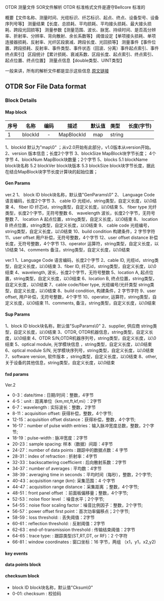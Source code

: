 OTDR 测量文件 SOR文件解析
OTDR 标准格式文件是遵守Bellcore 标准的

概要【文件名称、测量时间、光缆标识、纤芯标识、起点、终点、设备型号、设备序列号等】
测量结果【长度、总损耗、平均损耗、平均接头损耗、最大接头损耗、跨段光回损等】
测量参数【测量范围、波长、脉宽、持续时间、是否高分辨率、折射率、分辨率、背向散射、余长系数等】
阈值设定【单项接头损耗、单项连接器损耗、反射率、光纤区段衰减、跨段长度、光回损等】
测量事件【事件位置、跨段损耗、反射率、事件类型、事件状态（回波、分离）事件起点索引、事件终点索引】
区段统计【累计损耗、衰减系数、区段长度、起点索引、终点索引、起点位置、终点位置】
测量点信息【double类型、UINT类型】

一般来讲，所有的解析文件都是显示这些信息
[原文链接](https://blog.csdn.net/qq_28207461/article/details/102466618)


## OTDR Sor File Data format

### Block Details

#### Map block

|序号|名称|编码|描述|默认值|类型|长度(字节)|
|---|:---:|:---:|:---:|:---:|:-----|:-----|
|1|blockId|-|MapBlockId|map|string||

1、blockId 默认为"map\0" ；从v2.0开始有此部分，v1.0版本从version开始。
2、version 版本信息；长度2个字节
3、blockSize MapBlock块字节长度； 4个字节
4、blockNum  MapBlock块数量；2个字节
5、blocks
5.1 blockName block块名称
5.2 blockVer  block块版本
5.3 blockSize block块字节长度，据此在结合MapBlock块字节长度计算块的起始位置；



#### Gen Params

ver.2
1、 block ID block块名称，默认值"GenParams\0" 
2、 Language Code 语言编码，长度2个字节
3、 cable ID 光缆id，string类型，自定义长度，以\0结束
4、 fiber ID 纤芯id，string类型，自定义长度，以\0结束
5、 fiber type 光纤类型，长度2个字节，无符号整数
6、 wavelength 波长，长度2个字节，无符号整数
7、 location A 起点位置，string类型，自定义长度，以\0结束
8、 location B 终点位置，string类型，自定义长度，以\0结束
9、 cable code 光缆编号，string类型，自定义长度，以\0结束
10、build condition 构建条件，2 字节字符
11、user offset 用户补偿，无符号整数，4个字节
12、user offset distance  补偿长度，无符号整数，4个字节
13、operator 运算符，string类型，自定义长度，以\0结束
14、comments 备注，string类型，自定义长度，以\0结束

ver.1
1、Language Code 语言编码，长度2个字节
2、cable ID, 光缆id，string类型，自定义长度，以\0结束
3、fiber ID, 纤芯id，string类型，自定义长度，以\0结束
4、wavelength,  波长，长度2个字节，无符号整数
5、location A, 起点位置，string类型，自定义长度，以\0结束
6、location B, 终点位置，string类型，自定义长度，以\0结束
7、cable code/fiber type, 光缆编号/光纤类型 string类型，自定义长度，以\0结束
8、build condition,  构建条件，2 字节字符
9、user offset,  用户补偿，无符号整数，4个字节
10、operator, 运算符，string类型，自定义长度，以\0结束
11、comments, 备注，string类型，自定义长度，以\0结束

#### Sup Params 
1、block ID block块名称，默认值"SupParams\0" 
2、supplier, 供应商 string类型，自定义长度，以\0结束
3、OTDR,  OTDR机器信息，string类型，自定义长度，以\0结束
4、OTDR S/N,OTDR机器序列号，string类型，自定义长度，以\0结束
5、optical module, 光学模块信息 ，string类型，自定义长度，以\0结束
6、optical module S/N, 光学模块序列号，string类型，自定义长度，以\0结束
7、software version,  软件版本 ，string类型，自定义长度，以\0结束
8、other,  关于设备的其他信息，string类型，自定义长度，以\0结束

#### fxd params

Ver.2
-   0-3：date/time : 日期/时间：整数，4字节
-   4-5：unit : 距离单位（km,mt,ft,kf,mi）：2字节
-   6-7：wavelength : 实际波长：整数，2字节
-  8-11：acquisition offset: 获得补偿，整数，4个字节; 
- 12-15：acquisition offset distance：获得补偿，整数，4个字节; 
- 16-17：number of pulse width entries：输入脉冲宽度总数，整数，2个字节; 
- 18-19：pulse-width : 脉冲宽度：2字节
- 20-23：sample spacing:  样本（数据）间距：4字节
- 24-27：number of data points : 跟踪中的数据点数：4 字节
- 28-31：index of refraction : 折射率：4字节
- 32-33：backscattering coefficient  : 后向散射系数：2字节
- 34-37：number of averages : 平均数：4字节
- 38-39：averaging time in seconds：平均时间（每秒），整数，2个字节; 
- 40-43：acquisition range (km): 采集范围：4 个字节
- 44-47：acquisition range distance：采集距离 ；整数，4个字节;
- 48-51：front panel offset ：前面板偏移量；整数，4个字节;
- 52-53：noise floor level ：噪音水平；2个字节; 
- 54-55：noise floor scaling factor：噪音比例因子：整数，2个字节; 
- 56-57：power offset first point：首次功率偏移点；2个字节; 
- 58-59：loss threshold:  : 丢失阈值：2字节
- 60-61：reflection threshold:  : 反射阈值：2字节
- 62-63：end-of-transmission threshold : 传输结束阈值：2字节
- 64-65：trace type:  : 跟踪类型(ST,RT,DT, or RF)：2 个字符
- 66-81：window coordinates  : 窗口坐标：16 字节，两组 （x1，y1，x2,y2)
    

#### key events


#### data points block


#### checksum block

- block ID block块名称，默认值"Cksum\0"  
- 0-01: checksum : 校验码 


